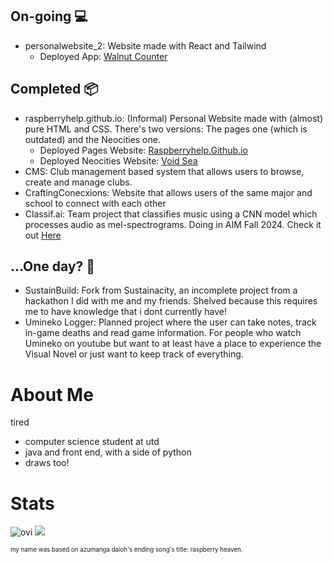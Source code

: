 ## On-going 💻
- personalwebsite_2: Website made with React and Tailwind
    - Deployed App: [Walnut Counter](https://personalwebsite-2.vercel.app/)


## Completed 📦
- raspberryhelp.github.io: (Informal) Personal Website made with (almost) pure HTML and CSS. There's two versions: The pages one (which is outdated) and the Neocities one. 
    - Deployed Pages Website: [Raspberryhelp.Github.io](https://raspberryhelp.github.io/)
    - Deployed Neocities Website: [Void Sea](https://redcamel.neocities.org/)
- CMS: Club management based system that allows users to browse, create and manage clubs.
- CraftingConecxions: Website that allows users of the same major and school to connect with each other
- Classif.ai: Team project that classifies music using a CNN model which processes audio as mel-spectrograms. Doing in AIM Fall 2024. Check it out [Here](https://github.com/ly-sona/music-genre-classification)

## ...One day? 🤔
- SustainBuild: Fork from Sustainacity, an incomplete project from a hackathon I did with me and my friends. Shelved because this requires me to have knowledge that i dont currently have!
- Umineko Logger: Planned project where the user can take notes, track in-game deaths and read game information. For people who watch Umineko on youtube but want to at least have a place to experience the Visual Novel or just want to keep track of everything. 


# About Me 
tired

- computer science student at utd
- java and front end, with a side of python
- draws too!

# Stats
<img src="https://github-readme-stats.vercel.app/api/top-langs?username=raspberryhelp&show_icons=true&locale=en&layout=compact&theme=chartreuse-dark" alt="ovi" />
<img src="http://estruyf-github.azurewebsites.net/api/VisitorHit?user=raspberryhelp&repo=raspberryhelp&countColorcountColor&countColor=%237B1E7B"/>

<sup><sub> my name was based on azumanga daioh's ending song's title: raspberry heaven. </sub></sup> 

